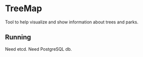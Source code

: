 # TreeMap

Tool to help visualize and show information about trees and parks.

## Running

Need etcd. Need PostgreSQL db.
